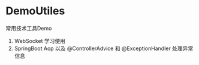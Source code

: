 # DemoUtiles
常用技术工具Demo
1. WebSocket 学习使用
2. SpringBoot Aop 以及 @ControllerAdvice 和 @ExceptionHandler 处理异常信息
